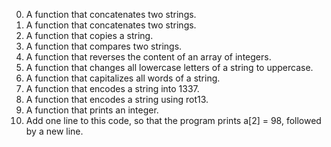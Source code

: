 0. A function that concatenates two strings.
1. A function that concatenates two strings.
2. A function that copies a string.
3. A function that compares two strings.
4. A function that reverses the content of an array of integers.
5. A function that changes all lowercase letters of a string to uppercase.
6. A function that capitalizes all words of a string.
7. A function that encodes a string into 1337.
8. A function that encodes a string using rot13.
9. A function that prints an integer.
10. Add one line to this code, so that the program prints a[2] = 98, followed by a new line.


